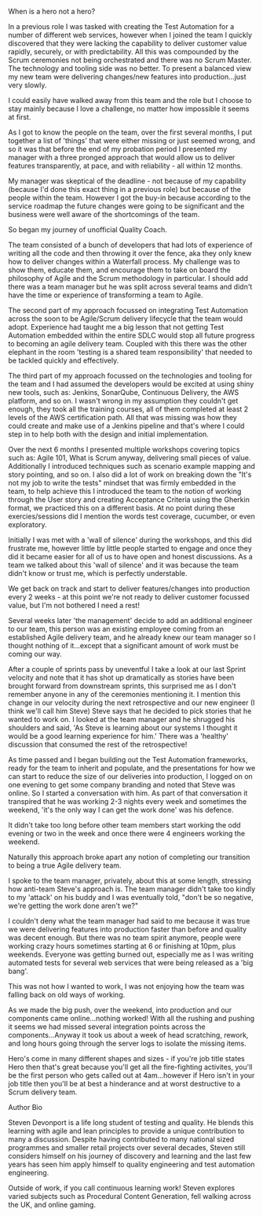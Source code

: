 
When is a hero not a hero?

In a previous role I was tasked with creating the Test Automation for a number of different web services, however when I joined the team I quickly discovered that they were lacking the capability to deliver customer value rapidly, securely, or with predictability. All this was compounded by the Scrum ceremonies not being orchestrated and there was no Scrum Master. The technology and tooling side was no better. To present a balanced view my new team were delivering changes/new features into production...just very slowly.

I could easily have walked away from this team and the role but I choose to stay mainly because I love a challenge, no matter how impossible it seems at first.

As I got to know the people on the team, over the first several months, I put together a list of 'things' that were either missing or just seemed wrong, and so it was that before the end of my probation period I presented my manager with a three pronged approach that would allow us to deliver features transparently, at pace, and with reliability - all within 12 months.

My manager was skeptical of the deadline - not because of my capability (because I'd done this exact thing in a previous role) but because of the people within the team. However I got the buy-in because according to the service roadmap the future changes were going to be significant and the business were well aware of the shortcomings of the team.

So began my journey of unofficial Quality Coach.

The team consisted of a bunch of developers that had lots of experience of writing all the code and then throwing it over the fence, aka they only knew how to deliver changes within a Waterfall process. My challenge was to show them, educate them, and encourage them to take on board the philosophy of Agile and the Scrum methodology in particular. I should add there was a team manager but he was split across several teams and didn't have the time or experience of transforming a team to Agile.

The second part of my approach focussed on integrating Test Automation across the soon to be Agile/Scrum delivery lifecycle that the team would adopt. Experience had taught me a big lesson that not getting Test Automation embedded within the entire SDLC would stop all future progress to becoming an agile delivery team. Coupled with this there was the other elephant in the room 'testing is a shared team responsibility' that needed to be tackled quickly and effectively.

The third part of my approach focussed on the technologies and tooling for the team and I had assumed the developers would be excited at using shiny new tools, such as: Jenkins, SonarQube, Continuous Delivery, the AWS platform, and so on. I wasn't wrong in my assumption they couldn't get enough, they took all the training courses, all of them completed at least 2 levels of the AWS certification path. All that was missing was how they could create and make use of a Jenkins pipeline and that's where I could step in to help both with the design and initial implementation.

Over the next 6 months I presented multiple workshops covering topics such as: Agile 101, What is Scrum anyway, delivering small pieces of value. Additionally I introduced techniques such as scenario example mapping and story pointing, and so on. I also did a lot of work on breaking down the "It's not my job to write the tests" mindset that was firmly embedded in the team, to help achieve this I introduced the team to the notion of working through the User story and creating Acceptance Criteria using the Gherkin format, we practiced this on a different basis. At no point during these exercies/sessions did I mention the words test coverage, cucumber, or even exploratory.

Initially I was met with a 'wall of silence' during the workshops, and this did frustrate me, however little by little people started to engage and once they did it became easier for all of us to have open and honest discussions. As a team we talked about this 'wall of silence' and it was because the team didn't know or trust me, which is perfectly understable.

We get back on track and start to deliver features/changes into production every 2 weeks - at this point we're not ready to deliver customer focussed value, but I'm not bothered I need a rest!

Several weeks later 'the management' decide to add an additional engineer to our team, this person was an existing employee coming from an established Agile delivery team, and he already knew our team manager so I thought nothing of it...except that a significant amount of work must be coming our way. 

After a couple of sprints pass by uneventful I take a look at our last Sprint velocity and note that it has shot up dramatically as stories have been brought forward from downstream sprints, this surprised me as I don't remember anyone in any of the ceremonies mentioning it. I mention this change in our velocity during the next retrospective and our new engineer (I think we'll call him Steve) Steve says that he decided to pick stories that he wanted to work on. I looked at the team manager and he shrugged his shoulders and said, 'As Steve is learning about our systems I thought it would be a good learning experience for him.' There was a 'healthy' discussion that consumed the rest of the retrospective!

As time passed and I began building out the Test Automation frameworks, ready for the team to inherit and populate, and the presentations for how we can start to reduce the size of our deliveries into production, I logged on on one evening to get some company branding and noted that Steve was online. So I started a conversation with him. As part of that conversation it transpired that he was working 2-3 nights every week and sometimes the weekend, 'it's the only way I can get the work done' was his defence.

It didn't take too long before other team members start working the odd evening or two in the week and once there were 4 engineers working the weekend.

Naturally this approach broke apart any notion of completing our transition to being a true Agile delivery team.

I spoke to the team manager, privately, about this at some length, stressing how anti-team Steve's approach is. The team manager didn't take too kindly to my 'attack' on his buddy and I was eventually told, "don't be so negative, we're getting the work done aren't we?"

I couldn't deny what the team manager had said to me because it was true we were delivering features into production faster than before and quality was decent enough. But there was no team spirit anymore, people were working crazy hours sometimes starting at 6 or finishing at 10pm, plus weekends. Everyone was getting burned out, especially me as I was writing automated tests for several web services that were being released as a 'big bang'.

This was not how I wanted to work, I was not enjoying how the team was falling back on old ways of working.

As we made the big push, over the weekend, into production and our components came online...nothing worked! With all the rushing and pushing it seems we had missed several integration points across the components...Anyway it took us about a week of head scratching, rework, and long hours going through the server logs to isolate the missing items.

Hero's come in many different shapes and sizes - if you're job title states Hero then that's great because you'll get all the fire-fighting activites, you'll be the first person who gets called out at 4am...however if Hero isn't in your job title then you'll be at best a hinderance and at worst destructive to a Scrum delivery team.


Author Bio

Steven Devonport is a life long student of testing and quality. He blends this learning with agile and lean principles to provide a unique contribution to many a discussion. Despite having contributed to many national sized programmes and smaller retail projects over several decades, Steven still considers himself on his journey of discovery and learning and the last few years has seen him apply himself to quality engineering and test automation engineering.

Outside of work, if you call continuous learning work! Steven explores varied subjects such as Procedural Content Generation, fell walking across the UK, and online gaming.